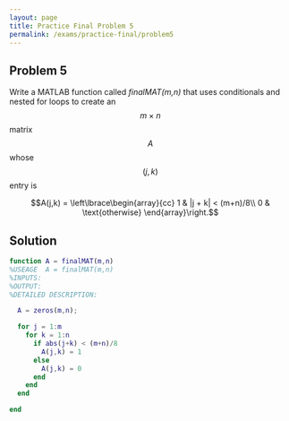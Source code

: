 ```yaml
---
layout: page
title: Practice Final Problem 5
permalink: /exams/practice-final/problem5
---
```


## Problem 5


Write a MATLAB function called *finalMAT(m,n)* that uses conditionals and nested for loops to create an $$m\times n$$ matrix $$A$$ whose $$(j,k)$$ entry is

$$A(j,k) = \left\lbrace\begin{array}{cc}
1 & |j + k| < (m+n)/8\\
0 & \text{otherwise}
\end{array}\right.$$

## Solution

```Matlab
function A = finalMAT(m,n)
%USEAGE  A = finalMAT(m,n)
%INPUTS:
%OUTPUT:
%DETAILED DESCRIPTION:

  A = zeros(m,n);

  for j = 1:m
    for k = 1:n
      if abs(j+k) < (m+n)/8
        A(j,k) = 1
      else
        A(j,k) = 0
      end
    end
  end

end

```

